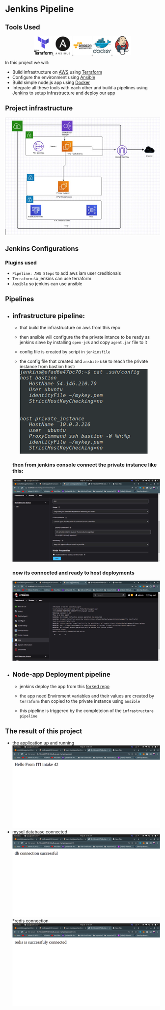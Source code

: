 # Jenkins Pipeline

## Tools Used

<p align="center">
<a href="https://www.terraform.io/" target="_blank" rel="noreferrer"> <img src="Images/terraform-original-wordmark.svg" alt="terraform" width="60" height="60"/> </a> <a href="https://www.ansible.com/" target="_blank" rel="noreferrer"> <img src="Images/ansible-original-wordmark.svg" alt="ansible" width="60" height="60"/> </a>  <a href="https://aws.amazon.com" target="_blank" rel="noreferrer"> <img src="Images/amazonwebservices-original-wordmark.svg" alt="aws" width="60" height="60"/> </a> <a width="60" height="60"/> </a> <a href="https://www.docker.com/" target="_blank" rel="noreferrer"> <img src="Images/docker-original-wordmark.svg" alt="docker" width="60" height="60"/> </a> <a href="https://www.jenkins.io" target="_blank" rel="noreferrer"> <img src="Images/jenkins-original.svg" alt="jenkins" width="60" height="60"/> </a> 
</p>
In this project we will:

* Bulid infrastructure on [AWS](https://aws.amazon.com/) using [Terraform](https://www.terraform.io/)
* Configure the environment using [Ansible](https://www.ansible.com/)
* Build simple node.js app using [Docker](https://www.docker.com/)
* Integrate all these tools with each other and build a pipelines using [Jenkins](https://www.jenkins.io/) to setup infrastructure and deploy our app
## Project infrastructure
![Build Status](Images/ter.jpg)

## Jenkins Configurations

### Plugins used 
* `Pipeline: AWS Steps` to add aws iam user creditionals 
* `Terraform` so jenkins can use terraform 
* `Ansible` so jenkins can use ansible 
## Pipelines 
* ## infrastructure pipeline:
     * that build the infrastructure on aws from this repo 
     
     * then ansible will configure the the private intance to  be ready as jenkins slave 
     by installing `open-jdk` and copy `agent.jar` file to it

     * config file is created by script in `jenkinsfile` 

     * the config file that created and `ansbile` use to reach the 
     private instance from bastion host: 
     ![Build Status](Images/Screenshot%20from%202022-05-25%2002-46-22.png)
    
    ### then from jenkins console connect the private instance like this:
    ![agent](Images/Screenshot%20from%202022-05-25%2003-01-47.png)
    ### now its connected and ready to host deployments
    ![agent](Images/Screenshot%20from%202022-05-25%2003-01-07.png)
* ## Node-app Deployment pipeline


    * jenkins deploy the app from this [forked repo](https://github.com/4mohamedalaa/jenkins_nodejs_example.git) 

    * the app need Enviroment variables and their values are created by `terraform` then copied to the private instance using `ansible`

    * this pipeline is triggered by the completeion of the `infrastructure pipeline`
## The result of this project 
* the application up and running 
![Build Status](Images/app.png)
* mysql database connected
![Build Status](Images/db.png)
*redis connection
![Build Status](Images/redis.png)

